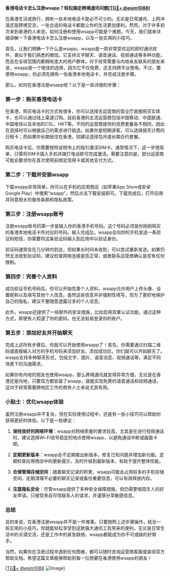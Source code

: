 **香港电话卡怎么注册wsapp？轻松搞定跨境通讯问题[[TG💪+ @esim1088](https://t.me/s/esim1088)]**

在香港生活或旅行，拥有一张本地电话卡是必不可少的。无论是日常通讯、上网冲浪还是跨境交流，一张合适的电话卡都能让你的生活更加便利。然而，对于许多初次来到香港的人来说，如何注册和使用wsapp可能是个难题。今天，我们就来详细讲解一下香港电话卡怎么注册wsapp，以及一些实用的小技巧。

首先，让我们明确一下什么是wsapp。wsapp是一款非常受欢迎的即时通讯软件，类似于我们熟悉的微信。它支持文字聊天、语音通话、视频通话等多种功能，而且在全球范围内都拥有庞大的用户群体。对于经常需要与内地亲友联系的朋友来说，wsapp是一个绝佳的选择，因为它不仅免费，还支持跨平台使用。不过，要使用wsapp，你必须先拥有一张香港本地电话卡，并完成注册步骤。

那么，如何在香港注册wsapp呢？以下是一些详细的步骤：

### 第一步：购买香港电话卡

在香港，购买电话卡的方式有很多，你可以选择去运营商的营业厅直接购买实体卡，也可以通过线上渠道订购。目前香港的主流运营商包括中国移动、中国联通、中国电信以及本地的CSL、HKT等。不同的运营商提供的资费套餐各不相同，因此在选择时可以根据自己的需求进行挑选。如果你是短期游客，可以选择按天计费的日租卡；而如果你长期居住在香港，则建议选择包月或长期合约套餐。

购买电话卡后，你需要按照说明书上的指引激活SIM卡。通常情况下，这一步很简单，只需将SIM卡插入手机并拨打电话即可完成激活。需要注意的是，部分运营商可能会要求你在首次使用前绑定信用卡或其他支付方式。

### 第二步：下载并安装wsapp

下载wsapp非常简单，你可以在手机的应用商店（如苹果App Store或安卓Google Play）中搜索“wsapp”，然后点击下载安装即可。下载完成后，打开应用并同意相关的服务条款和隐私政策。

### 第三步：注册wsapp账号

注册wsapp账号的第一步是输入你的香港手机号码。这个号码必须是你刚刚购买的香港本地电话卡所对应的号码。输入完成后，wsapp会向你的手机发送一条验证码短信，你需要将这条验证码输入到应用中以验证身份。

验证码通常会在几分钟内到达，但如果长时间未收到，可以尝试重新发送。如果仍然无法收到验证码，建议检查网络连接是否正常，或者联系运营商确认是否有任何限制。

### 第四步：完善个人资料

成功验证手机号码后，你可以开始完善个人资料。wsapp允许用户上传头像、设置昵称以及填写其他个人信息。虽然这些信息并非强制性填写，但为了更好地保护自己的隐私，建议不要随意透露过多的个人信息。

此外，wsapp还提供了一些额外的安全措施，比如启用双重认证功能。通过这种方式，即使有人知道了你的密码，也无法轻易登录你的账户。

### 第五步：添加好友并开始聊天

完成上述所有步骤后，你就可以开始使用wsapp了！首先，你需要通过扫描二维码或直接输入对方的手机号码来添加好友。添加成功后，你们就可以开始聊天了。wsapp支持多种聊天形式，包括文字、图片、语音消息、视频通话等，满足不同场景下的沟通需求。

如果你有内地的朋友也使用wsapp，那么跨境通讯就变得异常方便。无论是在香港还是内地，只要双方都安装了wsapp，就能实现免费的语音通话和视频通话。这对于经常需要跨地区工作的商务人士来说尤其有用。

### 小贴士：优化wsapp体验

虽然注册wsapp并不复杂，但在实际使用过程中，还是有一些小技巧可以帮助你获得更好的体验。以下是一些建议：

1. **保持良好的网络环境**：wsapp对网络质量的要求较高，尤其是在进行视频通话时。建议选择Wi-Fi信号稳定的地点使用wsapp，以避免通话中断或画面卡顿。
   
2. **定期更新版本**：wsapp会不定期推出新版本，修复已知问题并增加新功能。定期检查应用商店中的更新提示，及时升级到最新版本，有助于提升整体性能。

3. **合理管理存储空间**：随着聊天记录的积累，wsapp可能会占用较多的手机存储空间。定期清理不必要的聊天记录或备份重要信息，可以有效释放内存。

4. **注意隐私安全**：尽管wsapp提供了多种安全保障措施，但仍需警惕陌生人的好友申请。只接受来自可信联系人的请求，并谨慎分享敏感信息。

### 总结

总的来说，在香港注册wsapp并不是一件难事。只要按照上述步骤操作，结合一些实用的小技巧，你就能轻松享受到这款强大通讯工具带来的便利。无论是日常生活中的点滴交流，还是工作中的紧急联络，wsapp都能成为你不可或缺的好帮手。

当然，如果你在注册过程中遇到任何困难，都可以随时咨询运营商客服或查阅官方帮助文档。希望这篇文章能够帮助到每一位想要在香港使用wsapp的朋友！

[[TG💪+ @esim1088](https://t.me/s/esim1088) ![Image](https://i.postimg.cc/4NQfJmqS/Snipaste-2025-05-13-00-14-12.png)]